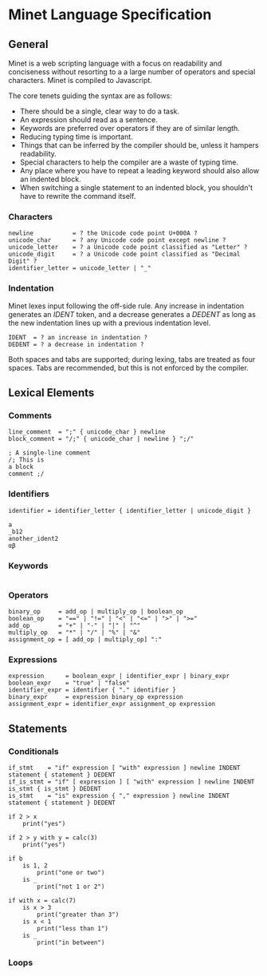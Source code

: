 ﻿# Minet Language Specification
## General
Minet is a web scripting language with a focus on readability and conciseness without resorting to a a large number of operators and special characters.
Minet is compiled to Javascript.

The core tenets guiding the syntax are as follows:
* There should be a single, clear way to do a task.
* An expression should read as a sentence.
* Keywords are preferred over operators if they are of similar length.
* Reducing typing time is important.
* Things that can be inferred by the compiler should be, unless it hampers readability.
* Special characters to help the compiler are a waste of typing time.
* Any place where you have to repeat a leading keyword should also allow an indented block.
* When switching a single statement to an indented block, you shouldn't have to rewrite the command itself.

### Characters
```
newline           = ? the Unicode code point U+000A ?
unicode_char      = ? any Unicode code point except newline ?
unicode_letter    = ? a Unicode code point classified as "Letter" ?
unicode_digit     = ? a Unicode code point classified as "Decimal Digit" ?
identifier_letter = unicode_letter | "_"
```
### Indentation
Minet lexes input following the off-side rule. Any increase in indentation generates an *IDENT* token, and a decrease generates a *DEDENT* as long as the new indentation lines up with a previous indentation level.
```
IDENT  = ? an increase in indentation ?
DEDENT = ? a decrease in indentation ?
```
Both spaces and tabs are supported; during lexing, tabs are treated as four spaces. Tabs are recommended, but this is not enforced by the compiler.
## Lexical Elements
### Comments
```
line_comment  = ";" { unicode_char } newline
block_comment = "/;" { unicode_char | newline } ";/"
```
```
; A single-line comment
/; This is
a block
comment ;/
```
### Identifiers
```
identifier = identifier_letter { identifier_letter | unicode_digit }
```
```
a
_b12
another_ident2
αβ
```
### Keywords
```
```
### Operators
```
binary_op     = add_op | multiply_op | boolean_op
boolean_op    = "==" | "!=" | "<" | "<=" | ">" | ">="
add_op        = "+" | "-" | "|" | "^"
multiply_op   = "*" | "/" | "%" | "&"
assignment_op = [ add_op | multiply_op] ":"
```
### Expressions
```
expression      = boolean_expr | identifier_expr | binary_expr
boolean_expr    = "true" | "false"
identifier_expr = identifier { "." identifier }
binary_expr     = expression binary_op expression
assignment_expr = identifier_expr assignment_op expression
```
## Statements
### Conditionals
```
if_stmt    = "if" expression [ "with" expression ] newline INDENT statement { statement } DEDENT
if_is_stmt = "if" [ expression ] [ "with" expression ] newline INDENT is_stmt { is_stmt } DEDENT
is_stmt    = "is" expression { "," expression } newline INDENT statement { statement } DEDENT
```
```
if 2 > x
    print("yes")

if 2 > y with y = calc(3)
    print("yes")

if b
    is 1, 2
        print("one or two")
    is _
        print("not 1 or 2")

if with x = calc(7)
    is x > 3
        print("greater than 3")
    is x < 1
        print("less than 1")
    is _
        print("in between")
```
### Loops
```
```